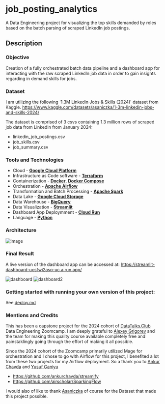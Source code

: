 # job_posting_analytics

A Data Engineering project for visualizing the top skills demanded by roles based on the batch parsing of scraped LinkedIn job postings.

## Description

### Objective

Creation of a fully orchestrated batch data pipeline and a dashboard app for interacting with the raw scraped LinkedIn job data in order to gain insights regarding in demand skills for jobs.

### Dataset

I am utilizing the following '1.3M Linkedin Jobs & Skills (2024)' dataset from Kaggle. https://www.kaggle.com/datasets/asaniczka/1-3m-linkedin-jobs-and-skills-2024/

The dataset is comprised of 3 csvs containing 1.3 million rows of scraped job data from LinkedIn from January 2024:

- linkedin_job_postings.csv
- job_skills.csv
- job_summary.csv

### Tools and Technologies

- Cloud - [**Google Cloud Platform**](https://cloud.google.com)
- Infrastructure as Code software - [**Terraform**](https://www.terraform.io)
- Containerization - [**Docker**](https://www.docker.com), [**Docker Compose**](https://docs.docker.com/compose/)
- Orchestration - [**Apache Airflow**](https://airflow.apache.org)
- Transformation and Batch Processing - [**Apache Spark**](https://spark.apache.org/)
- Data Lake - [**Google Cloud Storage**](https://cloud.google.com/storage)
- Data Warehouse - [**BigQuery**](https://cloud.google.com/bigquery)
- Data Visualization - [**Streamlit**](https://streamlit.io/)
- Dashboard App Deploymment - [**Cloud Run**](https://cloud.google.com/run)
- Language - [**Python**](https://www.python.org)

### Architecture
![image](https://github.com/mar1-k/job_posting_analytics/assets/14811869/48bfa625-95a7-4d89-8aed-4ef23114fe1f)

### Final Result

A live version of the dashboard app can be accessed at: https://streamlit-dashboard-ucsfwi2asq-uc.a.run.app/

![dashboard](https://github.com/mar1-k/job_posting_analytics/assets/14811869/b346893f-caa0-460b-ab7c-f63c2e7fb956)
![dashboard2](https://github.com/mar1-k/job_posting_analytics/assets/14811869/8eca8846-8f38-4501-9ec1-0373194e50a0)


### Getting started with running your own version of this project:

See [deploy.md](https://github.com/mar1-k/job_posting_analytics/blob/main/infra/deploy.md)

### Mentions and Credits

This has been a capstone project for the 2024 cohort of [DataTalks.Club](https://datatalks.club) Data Engineering Zoomcamp. I am deeply grateful to [Alexey Grigorev](https://github.com/alexeygrigorev) and the team for making this quality course available completely free and painstaklingly going through the effort of making it all possible. 

Since the 2024 cohort of the Zoomcamp primarily utilized Mage for orchestration and I chose to go with Airflow for this project, I benefited a lot from these two projects for my Airflow deployment. So a thank you to [Ankur Chavda](https://github.com/ankurchavda/) and [Yusuf Ganiyu](https://github.com/airscholar)
- https://github.com/ankurchavda/streamify
- https://github.com/airscholar/SparkingFlow

I would also of like to thank [Asaniczka](https://www.kaggle.com/asaniczka) of course for the Dataset that made this project possible.

